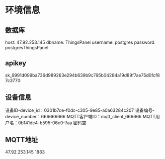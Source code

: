 # 环境信息

## 数据库

host: 47.92.253.145 
dbname: ThingsPanel
username: postgres
password: postgresThingsPanel

## apikey

sk_6991d099ba736d989263e294b639b9c795b04284a19d89f7ae75d0fcf87c3770

## 设备信息

设备ID-device_id：0301b7ce-f0dc-c305-9e85-a0a63284c207
设备编号-device_number：666666666
MQTT客户端ID：mqtt_client_666666
MQTT用户名：0b141dc4-b595-06c0-7aa
密码空

## MQTT地址

47.92.253.145 1883